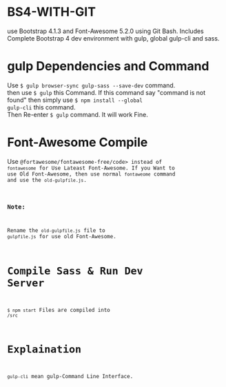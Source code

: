# BS4-WITH-GIT
use Bootstrap 4.1.3 and Font-Awesome 5.2.0 using Git Bash. Includes Complete Bootstrap 4 dev environment with gulp, global gulp-cli and sass.

# gulp Dependencies and Command
Use <code>$ gulp browser-sync gulp-sass --save-dev</code> command.</br>
then use <code>$ gulp</code> this Command. If this command say "command is not found" then simply use <code>$ npm install --global gulp-cli</code> this command.</br>
Then Re-enter <code>$ gulp</code> command. It will work Fine.

# Font-Awesome Compile
Use <code>@fortawesome/fontawesome-free/code> instead of <code>fontawesome</code> for Use Lateast Font-Awesome.
If you Want to use Old Font-Awesome, then use normal <code>fontaweome</code> command and use the <code>old-gulpfile.js</code>.</br>
### Note:
Rename the <code>old-gulpfile.js</code> file to <code>gulpfile.js</code> for use old Font-Awesome.

# Compile Sass & Run Dev Server
<code>$ npm start</code>
Files are compiled into <code>/src</code>

# Explaination
<code>gulp-cli</code> mean gulp-Command Line Interface.
